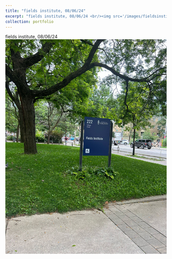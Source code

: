 ```yaml
---
title: "fields institute, 08/06/24"
excerpt: "fields institute, 08/06/24 <br/><img src='/images/fieldsinstitute.jpeg'>"
collection: portfolio
---
```


fields institute, 08/06/24 <br/><img src='/images/fieldsinstitute.jpeg'>
